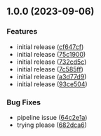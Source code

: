 ## 1.0.0 (2023-09-06)


### Features

* initial release ([cf647cf](https://github.com/twentyfourg/action-environment-map/commit/cf647cf4f1594e99e060cc39a450d51b197b0afa))
* initial release ([75c1900](https://github.com/twentyfourg/action-environment-map/commit/75c1900105cde04cc6b36949148273554b7edd1f))
* initial release ([732cd5c](https://github.com/twentyfourg/action-environment-map/commit/732cd5ca9aa4d85d00a18c6420adeac7b7e746ff))
* initial release ([7c585ff](https://github.com/twentyfourg/action-environment-map/commit/7c585ff9a2491c711f3e20c61ae5e36f9cb81445))
* initial release ([a3d77d9](https://github.com/twentyfourg/action-environment-map/commit/a3d77d9330659f94a04a047193e03fcb86072908))
* initial release ([93ce504](https://github.com/twentyfourg/action-environment-map/commit/93ce5040e973a4fa7359f0a9a858765050ac7411))


### Bug Fixes

* pipeline issue ([64c2e1a](https://github.com/twentyfourg/action-environment-map/commit/64c2e1a895ca0f8e81c22f839ce4a7310d9e3538))
* trying please ([682dca6](https://github.com/twentyfourg/action-environment-map/commit/682dca656e592ec5db1fc156e549e6810f679776))
